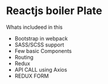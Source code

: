 # Reactjs boiler Plate

Whats includeed in this

- Bootstrap in webpack
- SASS/SCSS support
- Few basic Components
- Routing
- Redux
- API CALL using Axios
- REDUX FORM
